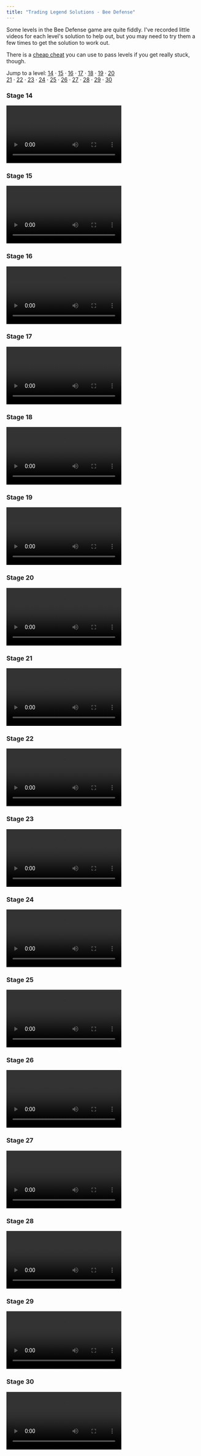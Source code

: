 ```yaml
---
title: "Trading Legend Solutions - Bee Defense"
---
```

Some levels in the Bee Defense game are quite fiddly. 
I've recorded little videos for each level's solution 
to help out, but you may need to try them a few times 
to get the solution to work out.  

There is a [cheap cheat](cheat.md) you can use to pass levels if you get really stuck, though.

Jump to a level: 
[14](#stg14) &middot; 
[15](#stg15) &middot; 
[16](#stg16) &middot; 
[17](#stg17) &middot; 
[18](#stg18) &middot; 
[19](#stg19) &middot; 
[20](#stg20)<br />
[21](#stg21) &middot; 
[22](#stg22) &middot; 
[23](#stg23) &middot;
[24](#stg24) &middot; 
[25](#stg25) &middot; 
[26](#stg26) &middot; 
[27](#stg27) &middot; 
[28](#stg28) &middot; 
[29](#stg29) &middot; 
[30](#stg30)

### <a name="stg14"></a>Stage 14
<video src="videos/bee-defense-stg14-solution.mov" controls="controls" style="max-width: 750px;"></video>
### <a name="stg15"></a>Stage 15
<video src="videos/bee-defense-stg15-solution.mov" controls="controls" style="max-width: 750px;"></video>
### <a name="stg16"></a>Stage 16
<video src="videos/bee-defense-stg16-solution.mov" controls="controls" style="max-width: 750px;"></video>
### <a name="stg17"></a>Stage 17
<video src="videos/bee-defense-stg17-solution.mov" controls="controls" style="max-width: 750px;"></video>
### <a name="stg18"></a>Stage 18
<video src="videos/bee-defense-stg18-solution.mov" controls="controls" style="max-width: 750px;"></video>
### <a name="stg19"></a>Stage 19
<video src="videos/bee-defense-stg19-solution.mov" controls="controls" style="max-width: 750px;"></video>
### <a name="stg20"></a>Stage 20
<video src="videos/bee-defense-stg20-solution.mov" controls="controls" style="max-width: 750px;"></video>
### <a name="stg21"></a>Stage 21
<video src="videos/bee-defense-stg21-solution.mov" controls="controls" style="max-width: 750px;"></video>
### <a name="stg22"></a>Stage 22
<video src="videos/bee-defense-stg22-solution.mov" controls="controls" style="max-width: 750px;"></video>
### <a name="stg23"></a>Stage 23
<video src="videos/bee-defense-stg23-solution.mov" controls="controls" style="max-width: 750px;"></video>
### <a name="stg24"></a>Stage 24
<video src="videos/bee-defense-stg24-solution.mov" controls="controls" style="max-width: 750px;"></video>
### <a name="stg25"></a>Stage 25
<video src="videos/bee-defense-stg25-solution.mov" controls="controls" style="max-width: 750px;"></video>
### <a name="stg26"></a>Stage 26
<video src="videos/bee-defense-stg26-solution.mov" controls="controls" style="max-width: 750px;"></video>
### <a name="stg27"></a>Stage 27
<video src="videos/bee-defense-stg27-solution.mov" controls="controls" style="max-width: 750px;"></video>
### <a name="stg28"></a>Stage 28
<video src="videos/bee-defense-stg28-solution.mov" controls="controls" style="max-width: 750px;"></video>
### <a name="stg29"></a>Stage 29
<video src="videos/bee-defense-stg29-solution.mov" controls="controls" style="max-width: 750px;"></video>
### <a name="stg30"></a>Stage 30
<video src="videos/bee-defense-stg30-solution.mov" controls="controls" style="max-width: 750px;"></video>
 
